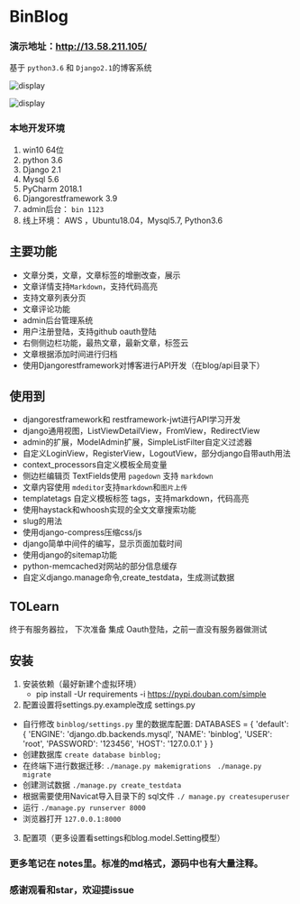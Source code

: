 # BinBlog

### 演示地址：http://13.58.211.105/

基于 `python3.6` 和 `Django2.1`的博客系统

![display](https://github.com/enjoy-binbin/binblog-Django/blob/master/display.png)

![display](https://github.com/enjoy-binbin/binblog-Django/blob/master/display2.png)

### 本地开发环境

1. win10 64位
2. python 3.6
3. Django 2.1
4. Mysql 5.6
5. PyCharm 2018.1
6. Djangorestframework 3.9
7. admin后台： `bin 1123`
8. 线上环境： AWS ，Ubuntu18.04，Mysql5.7, Python3.6

## 主要功能

* 文章分类，文章，文章标签的增删改查，展示
* 文章详情支持`Markdown`，支持代码高亮
* 支持文章列表分页
* 文章评论功能
* admin后台管理系统
* 用户注册登陆，支持github oauth登陆
* 右侧侧边栏功能，最热文章，最新文章，标签云
* 文章根据添加时间进行归档
* 使用Djangorestframework对博客进行API开发（在blog/api目录下）

## 使用到

* djangorestframework和 restframework-jwt进行API学习开发
* django通用视图，ListViewDetailView，FromView，RedirectView
* admin的扩展，ModelAdmin扩展，SimpleListFilter自定义过滤器
* 自定义LoginView，RegisterView，LogoutView，部分django自带auth用法
* context_processors自定义模板全局变量
* 侧边栏编辑页 TextFields使用 `pagedown` 支持 `markdown`
* 文章内容使用 `mdeditor`支持`markdown`和`图片上传`
* templatetags 自定义模板标签 tags，支持markdown，代码高亮
* 使用haystack和whoosh实现的全文文章搜索功能
* slug的用法
* 使用django-compress压缩css/js
* django简单中间件的编写，显示页面加载时间
* 使用django的sitemap功能
* python-memcached对网站的部分信息缓存
* 自定义django.manage命令,create_testdata，生成测试数据

## TOLearn

终于有服务器拉， 下次准备 集成 Oauth登陆，之前一直没有服务器做测试

## 安装

1. 安装依赖（最好新建个虚拟环境）
   * pip install -Ur requirements -i https://pypi.douban.com/simple
2. 配置设置将settings.py.example改成 settings.py
  * 自行修改 `binblog/settings.py` 里的数据库配置:
     DATABASES = {
     	    'default': {
     	        'ENGINE': 'django.db.backends.mysql',
     	        'NAME': 'binblog',
     	        'USER': 'root',
     	        'PASSWORD': '123456',
     	        'HOST': '127.0.0.1'
     	    }
     	}
  * 创建数据库 `create database binblog;`
  * 在终端下进行数据迁移:
       `./manage.py makemigrations`
          ` ./manage.py migrate`
  * 创建测试数据 `./manage.py create_testdata`
  * 根据需要使用Navicat导入目录下的 sql文件
      `./ manage.py createsuperuser`
  * 运行 `./manage.py runserver 8000`
  * 浏览器打开 `127.0.0.1:8000`
3. 配置项（更多设置看settings和blog.model.Setting模型）

### 更多笔记在 notes里。标准的md格式，源码中也有大量注释。

### 感谢观看和star，欢迎提issue

